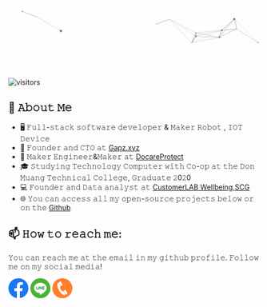 [<img src="https://github.com/apiwat59/apiwat59/blob/master/intro1.gif"  alt="👋 Hi there! I'm (Aphiwat)" align="center" title="👋 Hi there! I'm (Gapz.xyz)|Gapz.xyz)"/>](https://gapz.xyz/)

![visitors](https://visitor-badge.glitch.me/badge?page_id=apiwat59.apiwat59)

## :book: 𝙰𝚋𝚘𝚞𝚝 𝙼𝚎
- 🖥 𝙵𝚞𝚕𝚕-𝚜𝚝𝚊𝚌𝚔 𝚜𝚘𝚏𝚝𝚠𝚊𝚛𝚎 𝚍𝚎𝚟𝚎𝚕𝚘𝚙𝚎𝚛 & 𝙼𝚊𝚔𝚎𝚛 𝚁𝚘𝚋𝚘𝚝 , 𝙸𝙾𝚃 𝙳𝚎𝚟𝚒𝚌𝚎
- 💼 𝙵𝚘𝚞𝚗𝚍𝚎𝚛 𝚊𝚗𝚍 𝙲𝚃𝙾 𝚊𝚝 [Gapz.xyz](https://gapz.xyz)
- 💼 𝙼𝚊𝚔𝚎𝚛 𝙴𝚗𝚐𝚒𝚗𝚎𝚎𝚛&𝙼𝚊𝚔𝚎𝚛 𝚊𝚝 [DocareProtect](https://docareprotect.com)
- 🎓 𝚂𝚝𝚞𝚍𝚢𝚒𝚗𝚐 𝚃𝚎𝚌𝚑𝚗𝚘𝚕𝚘𝚐𝚢 𝙲𝚘𝚖𝚙𝚞𝚝𝚎𝚛 𝚠𝚒𝚝𝚑 𝙲𝚘-𝚘𝚙 𝚊𝚝 𝚝𝚑𝚎 𝙳𝚘𝚗 𝙼𝚞𝚊𝚗𝚐 𝚃𝚎𝚌𝚑𝚗𝚒𝚌𝚊𝚕 𝙲𝚘𝚕𝚕𝚎𝚐𝚎, 𝙶𝚛𝚊𝚍𝚞𝚊𝚝𝚎 𝟸0𝟸0
- 💻 𝙵𝚘𝚞𝚗𝚍𝚎𝚛 𝚊𝚗𝚍 𝙳𝚊𝚝𝚊 𝚊𝚗𝚊𝚕𝚢𝚜𝚝 𝚊𝚝 [CustomerLAB Wellbeing,SCG](https://www.scg.com/)
- 🌐 𝚈𝚘𝚞 𝚌𝚊𝚗 𝚊𝚌𝚌𝚎𝚜𝚜 𝚊𝚕𝚕 𝚖𝚢 𝚘𝚙𝚎𝚗-𝚜𝚘𝚞𝚛𝚌𝚎 𝚙𝚛𝚘𝚓𝚎𝚌𝚝𝚜 𝚋𝚎𝚕𝚘𝚠 𝚘𝚛 𝚘𝚗 𝚝𝚑𝚎  [Github](https://github.com/apiwat59)

## 📫 𝙷𝚘𝚠 𝚝𝚘 𝚛𝚎𝚊𝚌𝚑 𝚖𝚎:
𝚈𝚘𝚞 𝚌𝚊𝚗 𝚛𝚎𝚊𝚌𝚑 𝚖𝚎 𝚊𝚝 𝚝𝚑𝚎 𝚎𝚖𝚊𝚒𝚕 𝚒𝚗 𝚖𝚢 𝚐𝚒𝚝𝚑𝚞𝚋 𝚙𝚛𝚘𝚏𝚒𝚕𝚎. 𝙵𝚘𝚕𝚕𝚘𝚠 𝚖𝚎 𝚘𝚗 𝚖𝚢 𝚜𝚘𝚌𝚒𝚊𝚕 𝚖𝚎𝚍𝚒𝚊!

[<img src="https://github.com/apiwat59/apiwat59/blob/master/socials/facebook.png" height="40em" align="center" alt="Follow Aphiwat on Facebook" title="Follow Aphiwat on Facebook"/>](https://www.facebook.com/Aphiwat.Paenyoi)
[<img src="https://github.com/apiwat59/apiwat59/blob/master/socials/line.png" height="40em" align="center" alt="Aphiwat on Line" title="Follow Aphiwat on Line"/>](https://line.me/ti/p/ZUD36S-LkW)
[<img src="https://github.com/apiwat59/apiwat59/blob/master/socials/Phone.png" height="40em" align="center" alt="Call Aphiwat on Phone" title="Call Aphiwat on Phone"/>](http://tel:+66626419124/)
